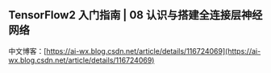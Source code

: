 ## TensorFlow2 入门指南 | 08 认识与搭建全连接层神经网络
中文博客：[https://ai-wx.blog.csdn.net/article/details/116724069](https://ai-wx.blog.csdn.net/article/details/116724069)
